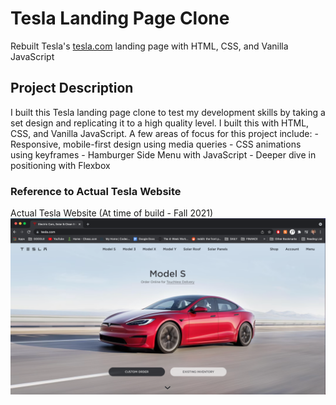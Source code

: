 # Tesla Landing Page Clone

Rebuilt Tesla's [tesla.com](https://www.tesla.com/) landing page with HTML, CSS, and Vanilla JavaScript

## Project Description

I built this Tesla landing page clone to test my development skills by taking a set design and replicating it to a high quality level.
I built this with HTML, CSS, and Vanilla JavaScript.
A few areas of focus for this project include: 
    - Responsive, mobile-first design using media queries
    - CSS animations using keyframes
    - Hamburger Side Menu with JavaScript
    - Deeper dive in positioning with Flexbox

### Reference to Actual Tesla Website

Actual Tesla Website (At time of build - Fall 2021)
![Actual Tesla Website](https://github.com/CharlesCarr/tesla-clone/blob/main/images/ScreenshotTeslaActualWebsite.png "Actual Tesla Website 2021")